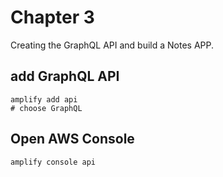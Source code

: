 # Chapter 3
Creating the GraphQL API and build a Notes APP.

## add GraphQL API
```
amplify add api
# choose GraphQL
```

## Open AWS Console
```
amplify console api
```
